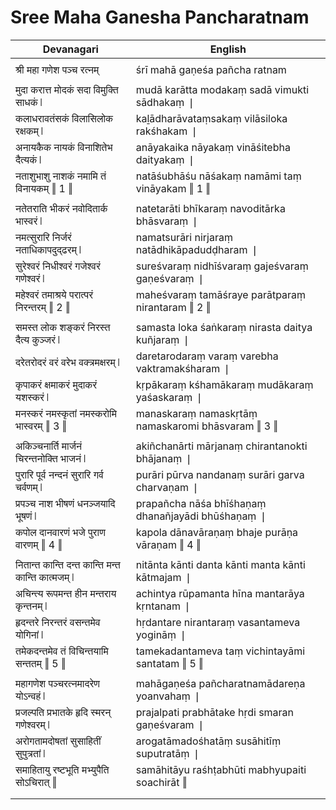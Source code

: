 # Sree Maha Ganesha Pancharatnam

| Devanagari | English |
| ------ | ------ |
|  |  |
| श्री महा गणेश पञ्च रत्नम्   | śrī mahā gaṇeśa pañcha ratnam   |
|  |  |
| मुदा करात्त मोदकं सदा विमुक्ति साधकं ❘   | mudā karātta modakaṃ sadā vimukti sādhakaṃ ❘   |
| कलाधरावतंसकं विलासिलोक रक्षकम् ❘   | kaḻādharāvataṃsakaṃ vilāsiloka rakśhakam ❘   |
| अनायकैक नायकं विनाशितेभ दैत्यकं ❘   | anāyakaika nāyakaṃ vināśitebha daityakaṃ ❘   |
| नताशुभाशु नाशकं नमामि तं विनायकम् ‖ 1 ‖   | natāśubhāśu nāśakaṃ namāmi taṃ vināyakam ‖ 1 ‖   |
|  |  |
| नतेतराति भीकरं नवोदितार्क भास्वरं ❘   | natetarāti bhīkaraṃ navoditārka bhāsvaraṃ ❘   |
| नमत्सुरारि निर्जरं नताधिकापदुद्ढरम् ❘   | namatsurāri nirjaraṃ natādhikāpadudḍharam ❘   |
| सुरेश्वरं निधीश्वरं गजेश्वरं गणेश्वरं ❘   | sureśvaraṃ nidhīśvaraṃ gajeśvaraṃ gaṇeśvaraṃ ❘   |
| महेश्वरं तमाश्रये परात्परं निरन्तरम् ‖ 2 ‖   | maheśvaraṃ tamāśraye parātparaṃ nirantaram ‖ 2 ‖   |
|  |  |
| समस्त लोक शङ्करं निरस्त दैत्य कुञ्जरं ❘   | samasta loka śaṅkaraṃ nirasta daitya kuñjaraṃ ❘   |
| दरेतरोदरं वरं वरेभ वक्त्रमक्षरम् ❘   | daretarodaraṃ varaṃ varebha vaktramakśharam ❘   |
| कृपाकरं क्षमाकरं मुदाकरं यशस्करं ❘   | kṛpākaraṃ kśhamākaraṃ mudākaraṃ yaśaskaraṃ ❘   |
| मनस्करं नमस्कृतां नमस्करोमि भास्वरम् ‖ 3 ‖   | manaskaraṃ namaskṛtāṃ namaskaromi bhāsvaram ‖ 3 ‖   |
|  |  |
| अकिञ्चनार्ति मार्जनं चिरन्तनोक्ति भाजनं ❘   | akiñchanārti mārjanaṃ chirantanokti bhājanaṃ ❘   |
| पुरारि पूर्व नन्दनं सुरारि गर्व चर्वणम् ❘   | purāri pūrva nandanaṃ surāri garva charvaṇam ❘   |
| प्रपञ्च नाश भीषणं धनञ्जयादि भूषणं ❘   | prapañcha nāśa bhīśhaṇaṃ dhanañjayādi bhūśhaṇaṃ ❘   |
| कपोल दानवारणं भजे पुराण वारणम् ‖ 4 ‖   | kapola dānavāraṇaṃ bhaje purāṇa vāraṇam ‖ 4 ‖   |
|  |  |
| नितान्त कान्ति दन्त कान्ति मन्त कान्ति कात्मजम् ❘   | nitānta kānti danta kānti manta kānti kātmajam ❘   |
| अचिन्त्य रूपमन्त हीन मन्तराय कृन्तनम् ❘   | achintya rūpamanta hīna mantarāya kṛntanam ❘   |
| हृदन्तरे निरन्तरं वसन्तमेव योगिनां ❘   | hṛdantare nirantaraṃ vasantameva yogināṃ ❘   |
| तमेकदन्तमेव तं विचिन्तयामि सन्ततम् ‖ 5 ‖   | tamekadantameva taṃ vichintayāmi santatam ‖ 5 ‖   |
|  |  |
| महागणेश पञ्चरत्नमादरेण योऽन्वहं ❘   | mahāgaṇeśa pañcharatnamādareṇa yoanvahaṃ ❘   |
| प्रजल्पति प्रभातके हृदि स्मरन् गणेश्वरम् ❘   | prajalpati prabhātake hṛdi smaran gaṇeśvaram ❘   |
| अरोगतामदोषतां सुसाहितीं सुपुत्रतां ❘   | arogatāmadośhatāṃ susāhitīṃ suputratāṃ ❘   |
| समाहितायु रष्टभूति मभ्युपैति सोऽचिरात् ‖   | samāhitāyu raśhṭabhūti mabhyupaiti soachirāt ‖   |
|  |  |
|  |  |
